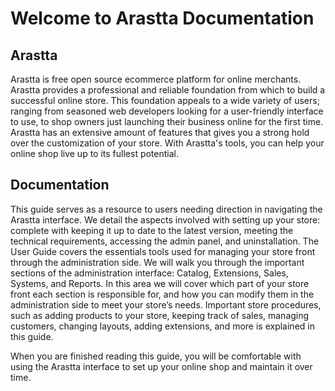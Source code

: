 Welcome to Arastta Documentation
================================

Arastta
-------

Arastta is free open source ecommerce platform for online merchants. Arastta provides a professional and reliable foundation from which to build a successful online store. This foundation appeals to a wide variety of users; ranging from seasoned web developers looking for a user-friendly interface to use, to shop owners just launching their business online for the first time. Arastta has an extensive amount of features that gives you a strong hold over the customization of your store. With Arastta's tools, you can help your online shop live up to its fullest potential.

Documentation
-------------

This guide serves as a resource to users needing direction in navigating the Arastta interface. We detail the aspects involved with setting up your store: complete with keeping it up to date to the latest version, meeting the technical requirements, accessing the admin panel, and uninstallation. The User Guide covers the essentials tools used for managing your store front through the administration side. We will walk you through the important sections of the administration interface: Catalog, Extensions, Sales, Systems, and Reports. In this area we will cover which part of your store front each section is responsible for, and how you can modify them in the administration side to meet your store’s needs. Important store procedures, such as adding products to your store, keeping track of sales, managing customers, changing layouts, adding extensions, and more is explained in this guide.

When you are finished reading this guide, you will be comfortable with using the Arastta interface to set up your online shop and maintain it over time.